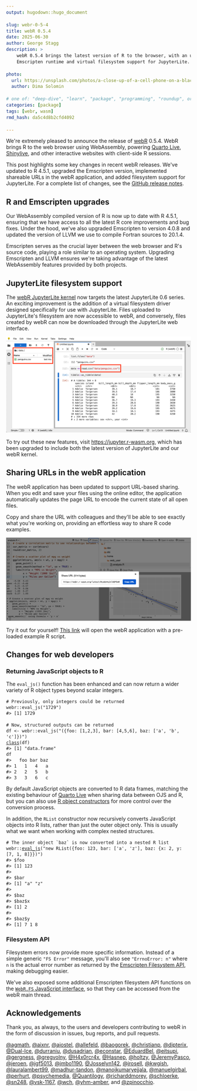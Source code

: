 ```yaml
---
output: hugodown::hugo_document

slug: webr-0-5-4
title: webR 0.5.4
date: 2025-06-30
author: George Stagg
description: >
    webR 0.5.4 brings the latest version of R to the browser, with an upgraded
    Emscripten runtime and virtual filesystem support for JupyterLite.

photo:
  url: https://unsplash.com/photos/a-close-up-of-a-cell-phone-on-a-black-background-q_zV6O2h9vs
  author: Dima Solomin

# one of: "deep-dive", "learn", "package", "programming", "roundup", or "other"
categories: [package]
tags: [webr, wasm]
rmd_hash: da5c4d8b2cfd4092

---
```


<!--
TODO:
* [x] Look over / edit the post's title in the yaml
* [x] Edit (or delete) the description; note this appears in the Twitter card
* [x] Pick category and tags (see existing with [`hugodown::tidy_show_meta()`](https://rdrr.io/pkg/hugodown/man/use_tidy_post.html))
* [x] Find photo & update yaml metadata
* [x] Create `thumbnail-sq.jpg`; height and width should be equal
* [x] Create `thumbnail-wd.jpg`; width should be >5x height
* [x] [`hugodown::use_tidy_thumbnails()`](https://rdrr.io/pkg/hugodown/man/use_tidy_post.html)
* [x] Add intro sentence, e.g. the standard tagline for the package
* [x] [`usethis::use_tidy_thanks()`](https://usethis.r-lib.org/reference/use_tidy_thanks.html)
-->

We're extremely pleased to announce the release of [webR](https://docs.r-wasm.org/webr/v0.5.4/) 0.5.4. WebR brings R to the web browser using WebAssembly, powering [Quarto Live](https://r-wasm.github.io/quarto-live/), [Shinylive](https://shinylive.io/r/examples/), and other interactive websites with client-side R sessions.

This post highlights some key changes in recent webR releases. We've updated to R 4.5.1, upgraded the Emscripten version, implemented shareable URLs in the webR application, and added filesystem support for JupyterLite. For a complete list of changes, see the [GitHub release notes](https://github.com/r-wasm/webr/releases).

## R and Emscripten upgrades

Our WebAssembly compiled version of R is now up to date with R 4.5.1, ensuring that we have access to all the latest R core improvements and bug fixes. Under the hood, we've also upgraded Emscripten to version 4.0.8 and updated the version of LLVM we use to compile Fortran sources to 20.1.4.

Emscripten serves as the crucial layer between the web browser and R's source code, playing a role similar to an operating system. Upgrading Emscripten and LLVM ensures we're taking advantage of the latest WebAssembly features provided by both projects.

## JupyterLite filesystem support

The [webR JupyterLite kernel](https://pypi.org/project/jupyterlite-webr/) now targets the latest JupyterLite 0.6 series. An exciting improvement is the addition of a virtual filesystem driver designed specifically for use with JupyterLite. Files uploaded to JupyterLite's filesystem are now accessible to webR, and conversely, files created by webR can now be downloaded through the JupyterLite web interface.

<img src="images/jupyterlite.png" alt="Screenshot of JupyterLite running the webR kernel. A data file is shown uploaded to the JupyterLite UI and loaded into the webR session."/>

To try out these new features, visit <https://jupyter.r-wasm.org>, which has been upgraded to include both the latest version of JupyterLite and our webR kernel.

## Sharing URLs in the webR application

The webR application has been updated to support URL-based sharing. When you edit and save your files using the online editor, the application automatically updates the page URL to encode the current state of all open files.

Copy and share the URL with colleagues and they'll be able to see exactly what you're working on, providing an effortless way to share R code examples.

<img src="images/share.png" alt="Screenshot of the webR application. A sharing URL is shown in a modal display."/>

Try it out for yourself! <a href="https://webr.r-wasm.org/latest/#code=eJxNUDtOw0AQFa1PMVqatbCSADUFihIaaKCgjMabsb1i12vtTnBMywm4QxpukAtwL9bx8qlGmveZee%2Fj%2FdCipU%2Fao%2B0MzR4PHXJznDfO0ryncrML5Od%2F6BYZv86Oug2Mxsw6VC9YU5Cirjvj%2BErkmdGlRz%2FItMmz7ByWnpAJEIJCZvIwQuAqsF0Nr2EGPem64QJ6zQ0oZ5yHcgA1GN1uyWeTl7Ss0IcCMF7cww30UTHEGV2KpLqBChU7L6M2z3O4yABqcnbTOd2yDPqNIuf6HxCsc9xIS9y4bcSEsaKAMNLWt%2FdPq4lqsAwyTgDWbEZQLNHD8%2BnvU4T1jgysqkorTa0aRHFih135K1h7Z4EbgikHjGUG4sQcA4nkJy8XiwWYMuQJHFOKB20oQBfru4vluzZhP8HFMtUVRNxPb8drljZWt9qikfk37j%2Bfgw%3D%3D&a" target="_blank">This link</a> will open the webR application with a pre-loaded example R script.

## Changes for web developers

### Returning JavaScript objects to R

The `eval_js()` function has been enhanced and can now return a wider variety of R object types beyond scalar integers.

<!-- This output is pre-rendered because webr::eval_js() runs only under Emscripten -->

<div class="highlight">

<pre class='chroma'><code class='language-r' data-lang='r'><span><span class='c'># Previously, only integers could be returned</span></span>
<span><span class='nf'>webr</span><span class='nf'>::</span><span class='nf'>eval_js</span><span class='o'>(</span><span class='s'>"1729"</span><span class='o'>)</span></span>
<span><span class='c'>#&gt; [1] 1729</span></span>
<span><span class='c'></span></span>
<span><span class='c'># Now, structured outputs can be returned </span></span>
<span><span class='nv'>df</span> <span class='o'>&lt;-</span> <span class='nf'>webr</span><span class='nf'>::</span><span class='nf'>eval_js</span><span class='o'>(</span><span class='s'>"(&#123;foo: [1,2,3], bar: [4,5,6], baz: ['a', 'b', 'c']&#125;)"</span><span class='o'>)</span></span>
<span><span class='nf'><a href='https://rdrr.io/r/base/class.html'>class</a></span><span class='o'>(</span><span class='nv'>df</span><span class='o'>)</span></span>
<span><span class='c'>#&gt; [1] "data.frame"</span></span>
<span></span><span><span class='nv'>df</span></span>
<span><span class='c'>#&gt;   foo bar baz</span></span>
<span><span class='c'>#&gt; 1   1   4   a</span></span>
<span><span class='c'>#&gt; 2   2   5   b</span></span>
<span><span class='c'>#&gt; 3   3   6   c</span></span>
<span></span></code></pre>

</div>

By default JavaScript objects are converted to R data frames, matching the existing behaviour of [Quarto Live](https://r-wasm.github.io/quarto-live/) when sharing data between OJS and R, but you can also use [R object constructors](https://docs.r-wasm.org/webr/latest/api/js/modules/RWorker.html#classes) for more control over the conversion process.

In addition, the `RList` constructor now recursively converts JavaScript objects into R lists, rather than just the outer object only. This is usually what we want when working with complex nested structures.

<!-- This output is pre-rendered because webr::eval_js() runs only under Emscripten -->

<div class="highlight">

<pre class='chroma'><code class='language-r' data-lang='r'><span><span class='c'># The inner object `baz` is now converted into a nested R list</span></span>
<span><span class='nf'>webr</span><span class='nf'>::</span><span class='nf'><a href='https://rdrr.io/pkg/webr/man/eval_js.html'>eval_js</a></span><span class='o'>(</span><span class='s'>"new RList(&#123;foo: 123, bar: ['a', 'z'], baz: &#123;x: 2, y: [7, 1, 8]&#125;&#125;)"</span><span class='o'>)</span></span>
<span></span><span><span class='c'>#&gt; $foo</span></span>
<span><span class='c'>#&gt; [1] 123</span></span>
<span><span class='c'>#&gt; </span></span>
<span><span class='c'>#&gt; $bar</span></span>
<span><span class='c'>#&gt; [1] "a" "z"</span></span>
<span><span class='c'>#&gt; </span></span>
<span><span class='c'>#&gt; $baz</span></span>
<span><span class='c'>#&gt; $baz$x</span></span>
<span><span class='c'>#&gt; [1] 2</span></span>
<span><span class='c'>#&gt; </span></span>
<span><span class='c'>#&gt; $baz$y</span></span>
<span><span class='c'>#&gt; [1] 7 1 8</span></span>
<span></span></code></pre>

</div>

### Filesystem API

Filesystem errors now provide more specific information. Instead of a simple generic `"FS Error"` message, you'll also see `"ErrnoError: n"` where `n` is the actual error number as returned by the [Emscripten Filesystem API](https://emscripten.org/docs/api_reference/Filesystem-API.html), making debugging easier.

We've also exposed some additional Emscripten filesystem API functions on the [`WebR.FS` JavaScript interface](https://docs.r-wasm.org/webr/latest/api/js/classes/WebR.WebR.html#fs), so that they can be accessed from the webR main thread.

## Acknowledgements

Thank you, as always, to the users and developers contributing to webR in the form of discussion in issues, bug reports, and pull requests.

[@agmath](https://github.com/agmath), [@aixnr](https://github.com/aixnr), [@ajostel](https://github.com/ajostel), [@allefeld](https://github.com/allefeld), [@baogorek](https://github.com/baogorek), [@christianp](https://github.com/christianp), [@dipterix](https://github.com/dipterix), [@Dual-Ice](https://github.com/Dual-Ice), [@durraniu](https://github.com/durraniu), [@dusadrian](https://github.com/dusadrian), [@econstar](https://github.com/econstar), [@EduardBel](https://github.com/EduardBel), [@eitsupi](https://github.com/eitsupi), [@gergness](https://github.com/gergness), [@gregvolny](https://github.com/gregvolny), [@H4x0rcr4x](https://github.com/H4x0rcr4x), [@Hasnep](https://github.com/Hasnep), [@holtzy](https://github.com/holtzy), [@JeremyPasco](https://github.com/JeremyPasco), [@jeroen](https://github.com/jeroen), [@jgf5013](https://github.com/jgf5013), [@jmbo1190](https://github.com/jmbo1190), [@Josselyn142](https://github.com/Josselyn142), [@jrosell](https://github.com/jrosell), [@kwgish](https://github.com/kwgish), [@lauralambert99](https://github.com/lauralambert99), [@madhur-tandon](https://github.com/madhur-tandon), [@manojkumaryejjala](https://github.com/manojkumaryejjala), [@manuelgirbal](https://github.com/manuelgirbal), [@perhurt](https://github.com/perhurt), [@psychemedia](https://github.com/psychemedia), [@Quantilogy](https://github.com/Quantilogy), [@richarddmorey](https://github.com/richarddmorey), [@schloerke](https://github.com/schloerke), [@sn248](https://github.com/sn248), [@vsk-1167](https://github.com/vsk-1167), [@wch](https://github.com/wch), [@yhm-amber](https://github.com/yhm-amber), and [@zpinocchio](https://github.com/zpinocchio).

